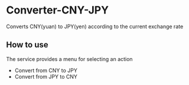 # Converter-CNY-JPY
Converts CNY(yuan) to JPY(yen) according to the current exchange rate
## How to use
The service provides a menu for selecting an action
* Convert from CNY to JPY
* Convert from JPY to CNY
